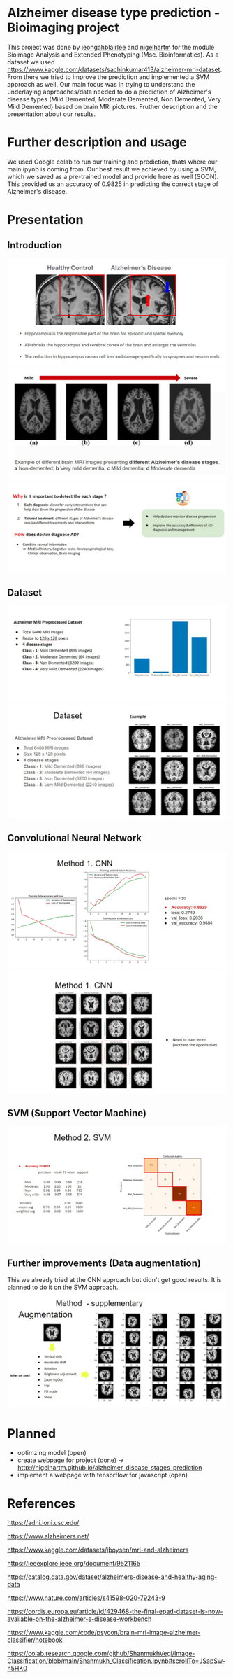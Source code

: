 # Alzheimer disease type prediction - Bioimaging project
This project was done by [jeongahblairlee](https://github.com/jeongahblairlee) and [nigelhartm](https://github.com/nigelhartm) for the module Bioimage Analysis and Extended Phenotyping (Msc. Bioinformatics). As a dataset we used https://www.kaggle.com/datasets/sachinkumar413/alzheimer-mri-dataset. From there we tried to improve the prediction and implemented a SVM approach as well. Our main focus was in trying to understand the underlaying approaches/data needed to do a prediction of Alzheimer's disease types (Mild Demented, Moderate Demented, Non Demented, Very Mild Demented) based on brain MRI pictures. Fruther description and the presentation about our results.

# Further description and usage
We used Google colab to run our training and prediction, thats where our main.ipynb is coming from.
Our best result we achieved by using a SVM, which we saved as a pre-trained model and provide here as well (SOON).
This provided us an accuracy of 0.9825 in predicting the correct stage of Alzheimer's disease.

# Presentation
## Introduction
![alt text](https://github.com/nigelhartm/alzheimer_disease_stages_prediction/blob/main/presentation/01.jpg)
![alt text](https://github.com/nigelhartm/alzheimer_disease_stages_prediction/blob/main/presentation/02.jpg)
![alt text](https://github.com/nigelhartm/alzheimer_disease_stages_prediction/blob/main/presentation/03.jpg)
## Dataset
![alt text](https://github.com/nigelhartm/alzheimer_disease_stages_prediction/blob/main/presentation/04.jpg)
![alt text](https://github.com/nigelhartm/alzheimer_disease_stages_prediction/blob/main/presentation/05.jpg)
## Convolutional Neural Network
![alt text](https://github.com/nigelhartm/alzheimer_disease_stages_prediction/blob/main/presentation/06.jpg)
![alt text](https://github.com/nigelhartm/alzheimer_disease_stages_prediction/blob/main/presentation/07.jpg)
## SVM (Support Vector Machine)
![alt text](https://github.com/nigelhartm/alzheimer_disease_stages_prediction/blob/main/presentation/08.jpg)
## Further improvements (Data augmentation)
This we already tried at the CNN approach but didn't get good results. It is planned to do it on the SVM approach.
![alt text](https://github.com/nigelhartm/alzheimer_disease_stages_prediction/blob/main/presentation/09.jpg)

# Planned
* optimzing model (open)
* create webpage for project (done) -> http://nigelhartm.github.io/alzheimer_disease_stages_prediction
* implement a webpage with tensorflow for javascript (open)

# References
https://adni.loni.usc.edu/

https://www.alzheimers.net/

https://www.kaggle.com/datasets/jboysen/mri-and-alzheimers

https://ieeexplore.ieee.org/document/9521165

https://catalog.data.gov/dataset/alzheimers-disease-and-healthy-aging-data

https://www.nature.com/articles/s41598-020-79243-9

https://cordis.europa.eu/article/id/429468-the-final-epad-dataset-is-now-available-on-the-alzheimer-s-disease-workbench

https://www.kaggle.com/code/psycon/brain-mri-image-alzheimer-classifier/notebook

https://colab.research.google.com/github/ShanmukhVegi/Image-Classification/blob/main/Shanmukh_Classification.ipynb#scrollTo=JSapSw-h5HK0

